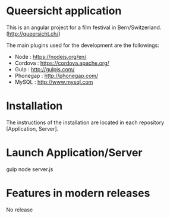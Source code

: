 # Queersicht application

This is an angular project for a film festival in Bern/Switzerland. (http://queersicht.ch/)

The main plugins used for the development are the followings:
- Node : https://nodejs.org/en/
- Cordova : https://cordova.apache.org/
- Gulp : http://gulpjs.com/
- Phonegap : http://phonegap.com/
- MySQL : http://www.mysql.com

# Installation
The instructions of the installation are located in each repository [Application, Server]. 

# Launch Application/Server
  gulp
  node server.js

# Features in modern releases
No release
